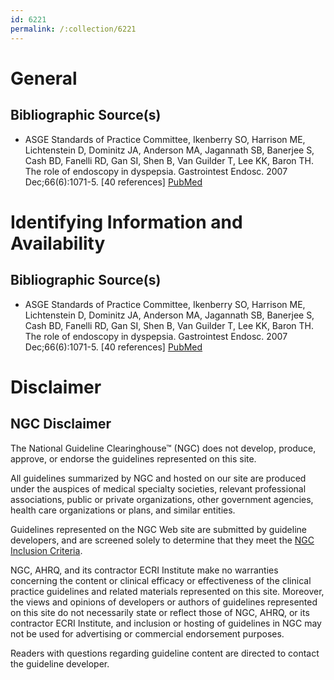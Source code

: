 ```yaml
---
id: 6221
permalink: /:collection/6221
---
```


# General

## Bibliographic Source(s)

- ASGE Standards of Practice Committee, Ikenberry SO, Harrison ME, Lichtenstein D, Dominitz JA, Anderson MA, Jagannath SB, Banerjee S, Cash BD, Fanelli RD, Gan SI, Shen B, Van Guilder T, Lee KK, Baron TH. The role of endoscopy in dyspepsia. Gastrointest Endosc. 2007 Dec;66(6):1071-5. [40 references] [ PubMed ](http://www.ncbi.nlm.nih.gov/entrez/query.fcgi?cmd=Retrieve&db=pubmed&dopt=Abstract&list_uids=18028927)

# Identifying Information and Availability

## Bibliographic Source(s)

- ASGE Standards of Practice Committee, Ikenberry SO, Harrison ME, Lichtenstein D, Dominitz JA, Anderson MA, Jagannath SB, Banerjee S, Cash BD, Fanelli RD, Gan SI, Shen B, Van Guilder T, Lee KK, Baron TH. The role of endoscopy in dyspepsia. Gastrointest Endosc. 2007 Dec;66(6):1071-5. [40 references] [ PubMed ](http://www.ncbi.nlm.nih.gov/entrez/query.fcgi?cmd=Retrieve&db=pubmed&dopt=Abstract&list_uids=18028927)

# Disclaimer

## NGC Disclaimer

The National Guideline Clearinghouse™ (NGC) does not develop, produce, approve, or endorse the guidelines represented on this site.

All guidelines summarized by NGC and hosted on our site are produced under the auspices of medical specialty societies, relevant professional associations, public or private organizations, other government agencies, health care organizations or plans, and similar entities.

Guidelines represented on the NGC Web site are submitted by guideline developers, and are screened solely to determine that they meet the [NGC Inclusion Criteria](/help-and-about/summaries/inclusion-criteria).

NGC, AHRQ, and its contractor ECRI Institute make no warranties concerning the content or clinical efficacy or effectiveness of the clinical practice guidelines and related materials represented on this site. Moreover, the views and opinions of developers or authors of guidelines represented on this site do not necessarily state or reflect those of NGC, AHRQ, or its contractor ECRI Institute, and inclusion or hosting of guidelines in NGC may not be used for advertising or commercial endorsement purposes.

Readers with questions regarding guideline content are directed to contact the guideline developer.

